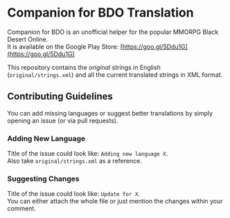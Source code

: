 Companion for BDO Translation
=============================
Companion for BDO is an unofficial helper for the popular MMORPG Black Desert Online.                         
It is available on the Google Play Store: [https://goo.gl/5Ddu1G](https://goo.gl/5Ddu1G)

This repository contains the *original* strings in English (```original/strings.xml```) and all the current translated strings in XML format.

## Contributing Guidelines
You can add missing languages or suggest better translations by simply opening an issue (or via pull requests).

### Adding New Language
Title of the issue could look like: ```Adding new language X```.                         
Also take ```original/strings.xml``` as a reference.

### Suggesting Changes
Title of the issue could look like: ```Update for X```.                         
You can either attach the whole file or just mention the changes within your comment.
